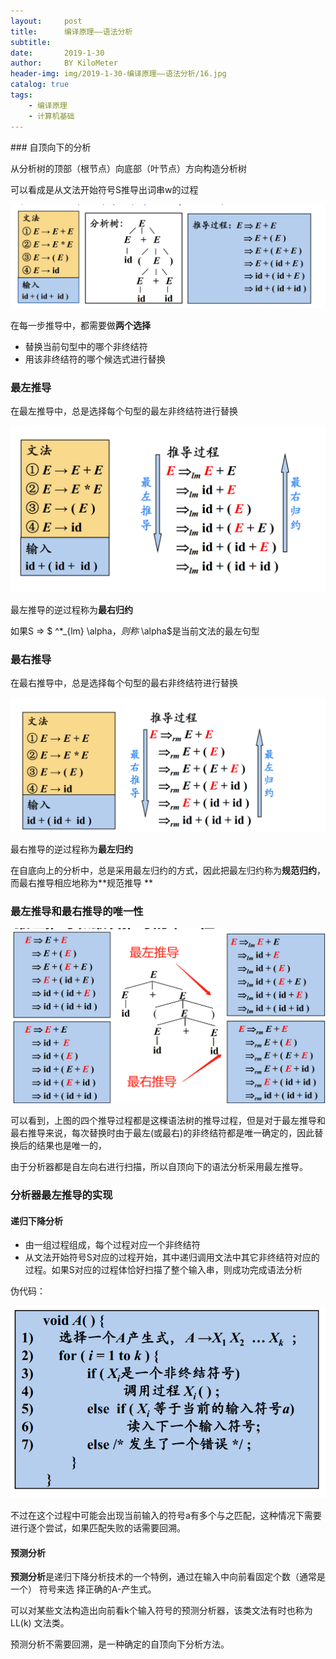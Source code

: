 ```yaml
---
layout:     post
title:      编译原理——语法分析
subtitle:   
date:       2019-1-30
author:     BY KiloMeter
header-img: img/2019-1-30-编译原理——语法分析/16.jpg
catalog: true
tags:
    - 编译原理
    - 计算机基础
---
```

<head>
    <script src="https://cdn.mathjax.org/mathjax/latest/MathJax.js?config=TeX-AMS-MML_HTMLorMML" type="text/javascript"></script>
    <script type="text/x-mathjax-config">
        MathJax.Hub.Config({
            tex2jax: {
            skipTags: ['script', 'noscript', 'style', 'textarea', 'pre'],
            inlineMath: [['$','$']]
            }
        });
    </script>
</head>
### 自顶向下的分析

从分析树的顶部（根节点）向底部（叶节点）方向构造分析树

可以看成是从文法开始符号S推导出词串w的过程 

![](/img/2019-1-30-编译原理——语法分析/自顶向下分析例子.png)

在每一步推导中，都需要做**两个选择**

* 替换当前句型中的哪个非终结符
*  用该非终结符的哪个候选式进行替换 

### 最左推导

在最左推导中，总是选择每个句型的最左非终结符进行替换

![](/img/2019-1-30-编译原理——语法分析/最左推导例子.png)

最左推导的逆过程称为**最右归约**

如果S => $ ^*_{lm} \alpha$，则称$ \alpha$是当前文法的最左句型

### 最右推导

在最右推导中，总是选择每个句型的最右非终结符进行替换

![](/img/2019-1-30-编译原理——语法分析/最右推导例子.png)

最右推导的逆过程称为**最左归约**

在自底向上的分析中，总是采用最左归约的方式，因此把最左归约称为**规范归约**，而最右推导相应地称为**规范推导 **



### 最左推导和最右推导的唯一性

![](/img/2019-1-30-编译原理——语法分析/最左推导和最右推导的唯一性.png)

可以看到，上图的四个推导过程都是这棵语法树的推导过程，但是对于最左推导和最右推导来说，每次替换时由于最左(或最右)的非终结符都是唯一确定的，因此替换后的结果也是唯一的，

由于分析器都是自左向右进行扫描，所以自顶向下的语法分析采用最左推导。

### 分析器最左推导的实现

#### 递归下降分析

* 由一组过程组成，每个过程对应一个非终结符 
* 从文法开始符号S对应的过程开始，其中递归调用文法中其它非终结符对应的过程。如果S对应的过程体恰好扫描了整个输入串，则成功完成语法分析 

伪代码：

![](/img/2019-1-30-编译原理——语法分析/递归下降分析伪代码.png)

不过在这个过程中可能会出现当前输入的符号a有多个与之匹配，这种情况下需要进行逐个尝试，如果匹配失败的话需要回溯。

#### 预测分析

**预测分析**是递归下降分析技术的一个特例，通过在输入中向前看固定个数（通常是一个） 符号来选
择正确的A-产生式。

可以对某些文法构造出向前看k个输入符号的预测分析器，该类文法有时也称为LL(k) 文法类。

预测分析不需要回溯，是一种确定的自顶向下分析方法。